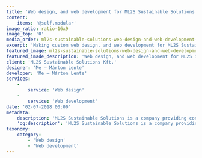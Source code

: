 ```yaml
---
title: 'Web design, and web development for ML2S Sustainable Solutions'
content:
    items: '@self.modular'
image_ratio: ratio-16x9
image_top: '0'
media_order: ml2s-sustainable-solutions-web-design-and-web-development-desktop-1.jpg
excerpt: 'Making custom web design, and web development for ML2S Sustainable Solutions with Perch CMS.'
featured_image: ml2s-sustainable-solutions-web-design-and-web-development-desktop-1.jpg
featured_imade_description: 'Web design, and web development for ML2S Sustainable Solutions Home page on desktop'
client: 'ML2S Sustainable Solutions Kft.'
designer: 'Me – Márton Lente'
developer: 'Me – Márton Lente'
services:
    -
        service: 'Web design'
    -
        service: 'Web development'
date: '02-07-2018 00:00'
metadata:
    description: 'ML2S Sustainable Solutions is a company providing consultancy and design services for sustainable developments and fit-outs, with a focus on green certificates. They hired me to design and develop their responsive website with Perch CMS for editing. I used their logo and brand colours as a starting point, and extended the visual identity with moving forms and typography to effectively communicate what they do. Developing with Perch CMS helped me creating a content management experience, that makes it easy to edit and update content without worrying about braking visual details.'
    'og:description': 'ML2S Sustainable Solutions is a company providing consultancy and design services for sustainable developments and fit-outs, with a focus on green certificates. They hired me to design and develop their responsive website with Perch CMS for editing. I used their logo and brand colours as a starting point, and extended the visual identity with moving forms and typography to effectively communicate what they do. Developing with Perch CMS helped me creating a content management experience, that makes it easy to edit and update content without worrying about braking visual details.'
taxonomy:
    category:
        - 'Web design'
        - 'Web development'
---
```


